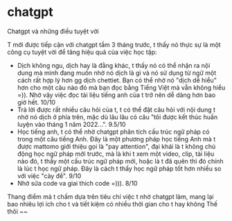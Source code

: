 # chatgpt
Chatgpt và những điều tuyệt vời

T mới được tiếp cận với chatgpt tầm 3 tháng trước, t thấy nó thực sự là một công cụ tuyệt vời để tăng hiệu quả của việc học tập:
- Dịch không ngu, dịch hay là đằng khác, t thấy nó có thể nhận ra nội dung mà mình đang muốn nhờ nó dịch là gì và nó sử dụng từ ngữ một cách rất hợp lý hơn gg dịch chettiet. Bạn có thể nhờ nó "dịch dễ hiểu" hơn cho một câu nào đó mà bạn đọc bằng Tiếng Việt mà vẫn không hiểu =)). Nhờ vậy việc đọc tài liệu tiếng anh của t trở nên dễ dàng hơn bao giờ hết. 10/10
- Trả lời được rất nhiều câu hỏi của t, t có thể đặt câu hỏi với nội dung t nhờ nó dịch ở phía trên, mặc dù lâu lâu có câu "tôi được kết thúc huấn luyện vào tháng 1 năm 2022...". 9.5/10
- Học tiếng anh, t có thể nhờ chatgpt phân tích cấu trúc ngữ pháp có trong một câu tiếng Anh. Đây là một phương pháp học tiếng Anh mà t được mattomo giới thiệu gọi là "pay attention", đại khái là t không chủ động học ngữ pháp mới trước, mà là khi t xem một video, clip, tài liệu nào đó, t thấy một cấu trúc ngữ pháp mới, hoặc là t đã quên thì đó chính là lúc t học ngữ pháp. Đây là cách t thấy học ngữ pháp tốt hơn nhiều so với việc "cày đề". 9/10
- Nhờ sửa code va giai thich code =))). 8/10

Thang điểm mà t chấm dựa trên tiêu chí việc t nhờ chatgpt làm, mang lại bao nhiêu lợi ích cho t và tiết kiệm có nhiều thời gian cho t hay không
Thế thôi ~~ 
